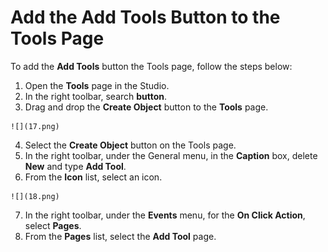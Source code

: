 # Add the Add Tools Button to the Tools Page

To add the **Add Tools** button the Tools page, follow the steps below:

1.   Open the **Tools** page in the Studio. 
2.   In the right toolbar, search **button**. 
3.   Drag and drop the **Create Object** button to the **Tools** page. 

    ![](17.png)

4.   Select the **Create Object** button on the Tools page. 
5.   In the right toolbar, under the General menu, in the **Caption** box, delete **New** and type **Add Tool**. 
6.   From the **Icon** list, select an icon. 

    ![](18.png)

7.   In the right toolbar, under the **Events** menu, for the **On Click Action**, select **Pages**. 
8.   From the **Pages** list, select the **Add Tool** page. 

